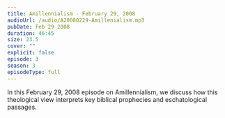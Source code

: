 ```yaml
---
title: Amillennialism - February 29, 2008
audioUrl: /audio/A20080229-Amillenialism.mp3
pubDate: Feb 29 2008
duration: 46:45
size: 23.5
cover: ""
explicit: false
episode: 3
season: 3
episodeType: full
---
```

In this February 29, 2008 episode on Amillennialism, we discuss how this theological view interprets key biblical prophecies and eschatological passages.
